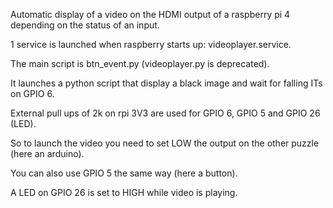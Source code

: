 Automatic display of a video on the HDMI output of a raspberry pi 4 depending on the status of an input.

1 service is launched when raspberry starts up: videoplayer.service.

The main script is btn_event.py (videoplayer.py is deprecated).

It launches a python script that display a black image and wait for falling ITs on GPIO 6.

External pull ups of 2k on rpi 3V3 are used for GPIO 6, GPIO 5 and GPIO 26 (LED).

So to launch the video you need to set LOW the output on the other puzzle (here an arduino).

You can also use GPIO 5 the same way (here a button).

A LED on GPIO 26 is set to HIGH while video is playing.
